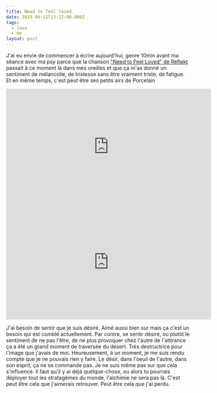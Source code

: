 ```yaml
---
title: Need to feel loved
date: 2019-06-11T13:12:00.000Z
tags:
  - love
  - me
layout: post
---
```

J'ai eu envie de commencer à écrire aujourd'hui, genre 10min avant ma séance avec ma psy parce que la chanson ["Need to Feel Loved" de Reflekt](https://music.youtube.com/watch?v=zXkbi-ddZXM&feature=share) passait à ce moment là dans mes oreilles et que ça m'as donné un sentiment de mélancolie, de tristesse sans être vraiment triste, de fatigue. Et en même temps, c'est peut être ses petits airs de Porcelain

<iframe width="560" height="315" src="https://www.youtube.com/embed/OsJSwGc4lsA" frameborder="0" allow="accelerometer; autoplay; encrypted-media; gyroscope; picture-in-picture" allowfullscreen></iframe>
<iframe width="560" height="315" src="https://www.youtube.com/embed/13EifDb4GYs" frameborder="0" allow="accelerometer; autoplay; encrypted-media; gyroscope; picture-in-picture" allowfullscreen></iframe>

J'ai besoin de sentir que je suis désiré. Aimé aussi bien sur mais ça c'est un besoin qui est comblé actuellement. Par contre, se sentir désiré, ou plutôt le sentiment de ne pas l'être, de ne plus provoquer chez l'autre de l'attirance ça a été un grand moment de traversée du désert. Très destructrice pour l'image que j'avais de moi. Heureusement, à un moment, je me suis rendu compte que je ne pouvais rien y faire. Le désir, dans l'oeuil de l'autre, dans son esprit, ça ne se commande pas. Je ne suis même pas sur que cela s'influence. Il faut qu'il y ai déjà quelque-chose, ou alors tu pourrais déployer tout les stratagèmes du monde, l'alchimie ne sera pas là. C'est peut être cela que j'aimerais retrouver. Peut être cela que j'ai perdu. 
